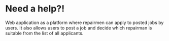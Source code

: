 # Need a help?!
Web application as a platform where repairmen can apply to posted jobs by users. It also allows users to post a job and decide which repairman is suitable from the list of all applicants.
